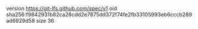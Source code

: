 version https://git-lfs.github.com/spec/v1
oid sha256:f9842931b82ca28cdd2e7875dd372f74fe2fb33105993eb6cccb289ad6929d58
size 36
